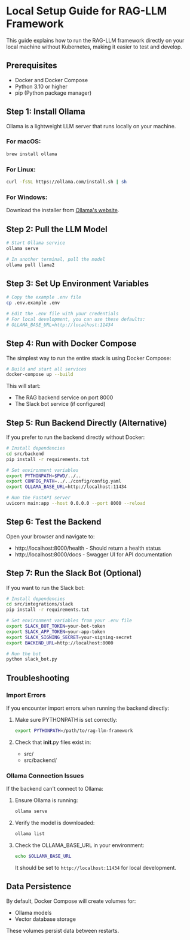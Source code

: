 # Local Setup Guide for RAG-LLM Framework

This guide explains how to run the RAG-LLM framework directly on your local machine without Kubernetes, making it easier to test and develop.

## Prerequisites

- Docker and Docker Compose
- Python 3.10 or higher
- pip (Python package manager)

## Step 1: Install Ollama

Ollama is a lightweight LLM server that runs locally on your machine.

### For macOS:

```bash
brew install ollama
```

### For Linux:

```bash
curl -fsSL https://ollama.com/install.sh | sh
```

### For Windows:

Download the installer from [Ollama's website](https://ollama.com/download).

## Step 2: Pull the LLM Model

```bash
# Start Ollama service
ollama serve

# In another terminal, pull the model
ollama pull llama2
```

## Step 3: Set Up Environment Variables

```bash
# Copy the example .env file
cp .env.example .env

# Edit the .env file with your credentials
# For local development, you can use these defaults:
# OLLAMA_BASE_URL=http://localhost:11434
```

## Step 4: Run with Docker Compose

The simplest way to run the entire stack is using Docker Compose:

```bash
# Build and start all services
docker-compose up --build
```

This will start:
- The RAG backend service on port 8000
- The Slack bot service (if configured)

## Step 5: Run Backend Directly (Alternative)

If you prefer to run the backend directly without Docker:

```bash
# Install dependencies
cd src/backend
pip install -r requirements.txt

# Set environment variables
export PYTHONPATH=$PWD/../..
export CONFIG_PATH=../../config/config.yaml
export OLLAMA_BASE_URL=http://localhost:11434

# Run the FastAPI server
uvicorn main:app --host 0.0.0.0 --port 8000 --reload
```

## Step 6: Test the Backend

Open your browser and navigate to:
- http://localhost:8000/health - Should return a health status
- http://localhost:8000/docs - Swagger UI for API documentation

## Step 7: Run the Slack Bot (Optional)

If you want to run the Slack bot:

```bash
# Install dependencies
cd src/integrations/slack
pip install -r requirements.txt

# Set environment variables from your .env file
export SLACK_BOT_TOKEN=your-bot-token
export SLACK_APP_TOKEN=your-app-token
export SLACK_SIGNING_SECRET=your-signing-secret
export BACKEND_URL=http://localhost:8000

# Run the bot
python slack_bot.py
```

## Troubleshooting

### Import Errors

If you encounter import errors when running the backend directly:

1. Make sure PYTHONPATH is set correctly:
   ```bash
   export PYTHONPATH=/path/to/rag-llm-framework
   ```

2. Check that __init__.py files exist in:
   - src/
   - src/backend/

### Ollama Connection Issues

If the backend can't connect to Ollama:

1. Ensure Ollama is running:
   ```bash
   ollama serve
   ```

2. Verify the model is downloaded:
   ```bash
   ollama list
   ```

3. Check the OLLAMA_BASE_URL in your environment:
   ```bash
   echo $OLLAMA_BASE_URL
   ```
   It should be set to `http://localhost:11434` for local development.

## Data Persistence

By default, Docker Compose will create volumes for:
- Ollama models
- Vector database storage

These volumes persist data between restarts.
